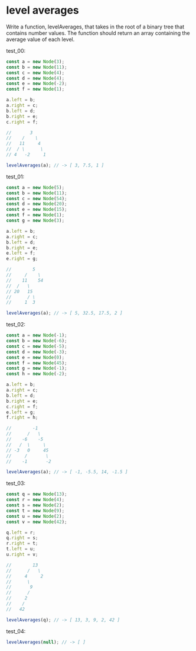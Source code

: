 # level averages

Write a function, levelAverages, that takes in the root of a binary tree that contains number values. The function should return an array containing the average value of each level.

test_00:
```js
const a = new Node(3);
const b = new Node(11);
const c = new Node(4);
const d = new Node(4);
const e = new Node(-2);
const f = new Node(1);

a.left = b;
a.right = c;
b.left = d;
b.right = e;
c.right = f;

//       3
//    /    \
//   11     4
//  / \      \
// 4   -2     1

levelAverages(a); // -> [ 3, 7.5, 1 ]
```

test_01:
```js
const a = new Node(5);
const b = new Node(11);
const c = new Node(54);
const d = new Node(20);
const e = new Node(15);
const f = new Node(1);
const g = new Node(3);

a.left = b;
a.right = c;
b.left = d;
b.right = e;
e.left = f;
e.right = g;

//        5
//     /    \
//    11    54
//  /   \
// 20   15
//      / \
//     1  3

levelAverages(a); // -> [ 5, 32.5, 17.5, 2 ]
```

test_02:
```js
const a = new Node(-1);
const b = new Node(-6);
const c = new Node(-5);
const d = new Node(-3);
const e = new Node(0);
const f = new Node(45);
const g = new Node(-1);
const h = new Node(-2);

a.left = b;
a.right = c;
b.left = d;
b.right = e;
c.right = f;
e.left = g;
f.right = h;

//        -1
//      /   \
//    -6    -5
//   /  \     \
// -3   0     45
//     /       \
//    -1       -2

levelAverages(a); // -> [ -1, -5.5, 14, -1.5 ]
```

test_03:
```js
const q = new Node(13);
const r = new Node(4);
const s = new Node(2);
const t = new Node(9);
const u = new Node(2);
const v = new Node(42);

q.left = r;
q.right = s;
r.right = t;
t.left = u;
u.right = v;

//        13
//      /   \
//     4     2
//      \
//       9
//      /
//     2
//    /
//   42

levelAverages(q); // -> [ 13, 3, 9, 2, 42 ]
```

test_04:
```js
levelAverages(null); // -> [ ]
```

